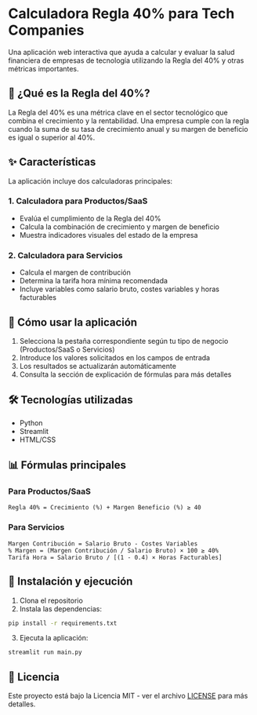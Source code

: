 # Calculadora Regla 40% para Tech Companies

Una aplicación web interactiva que ayuda a calcular y evaluar la salud financiera de empresas de tecnología utilizando la Regla del 40% y otras métricas importantes.

## 🎯 ¿Qué es la Regla del 40%?

La Regla del 40% es una métrica clave en el sector tecnológico que combina el crecimiento y la rentabilidad. Una empresa cumple con la regla cuando la suma de su tasa de crecimiento anual y su margen de beneficio es igual o superior al 40%.

## ✨ Características

La aplicación incluye dos calculadoras principales:

### 1. Calculadora para Productos/SaaS
- Evalúa el cumplimiento de la Regla del 40%
- Calcula la combinación de crecimiento y margen de beneficio
- Muestra indicadores visuales del estado de la empresa

### 2. Calculadora para Servicios
- Calcula el margen de contribución
- Determina la tarifa hora mínima recomendada
- Incluye variables como salario bruto, costes variables y horas facturables

## 🚀 Cómo usar la aplicación

1. Selecciona la pestaña correspondiente según tu tipo de negocio (Productos/SaaS o Servicios)
2. Introduce los valores solicitados en los campos de entrada
3. Los resultados se actualizarán automáticamente
4. Consulta la sección de explicación de fórmulas para más detalles

## 🛠️ Tecnologías utilizadas

- Python
- Streamlit
- HTML/CSS

## 📊 Fórmulas principales

### Para Productos/SaaS
```
Regla 40% = Crecimiento (%) + Margen Beneficio (%) ≥ 40
```

### Para Servicios
```
Margen Contribución = Salario Bruto - Costes Variables
% Margen = (Margen Contribución / Salario Bruto) × 100 ≥ 40%
Tarifa Hora = Salario Bruto / [(1 - 0.4) × Horas Facturables]
```

## 🚀 Instalación y ejecución

1. Clona el repositorio
2. Instala las dependencias:
```bash
pip install -r requirements.txt
```
3. Ejecuta la aplicación:
```bash
streamlit run main.py
```

## 📝 Licencia

Este proyecto está bajo la Licencia MIT - ver el archivo [LICENSE](LICENSE) para más detalles.
